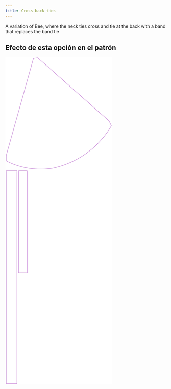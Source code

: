 ```yaml
---
title: Cross back ties
---
```


A variation of Bee, where the neck ties cross and tie at the back with a band that replaces the band tie


## Efecto de esta opción en el patrón
![Esta imagen muestra el efecto de esta opción superponiendo varias variantes que tienen un valor diferente para esta opción](bee_crossbackties_sample.svg "Efecto de esta opción en el patrón")
